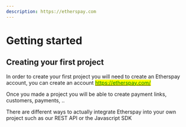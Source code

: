 ```yaml
---
description: https://etherspay.com
---
```


# Getting started

## Creating your first project

In order to create your first project you will need to create an Etherspay account, you can create an account [<mark style="color:green;">https://etherspay.com/</mark>](https://etherspay.com/login)<mark style="color:green;"></mark>

Once you made a project you will be able to create payment links, customers, payments, ..

There are different ways to actually integrate Etherspay into your own project such as our REST API or the Javascript SDK
